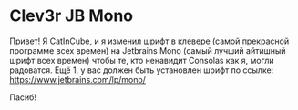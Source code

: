# Clev3r JB Mono

Привет! Я CatInCube, и я изменил шрифт в клевере (самой прекрасной программе всех времен) на Jetbrains Mono (самый лучший айтишный шрифт всех времен) чтобы те, кто ненавидит Consolas как я, могли радоватся. Ещё 1, у вас должен быть установлен шрифт по ссылке: https://www.jetbrains.com/lp/mono/

Пасиб!

